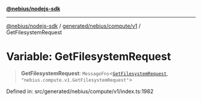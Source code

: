 [**@nebius/nodejs-sdk**](../../../../../README.md)

***

[@nebius/nodejs-sdk](../../../../../README.md) / [generated/nebius/compute/v1](../README.md) / GetFilesystemRequest

# Variable: GetFilesystemRequest

> **GetFilesystemRequest**: `MessageFns`\<[`GetFilesystemRequest`](../interfaces/GetFilesystemRequest.md), `"nebius.compute.v1.GetFilesystemRequest"`\>

Defined in: src/generated/nebius/compute/v1/index.ts:1982
